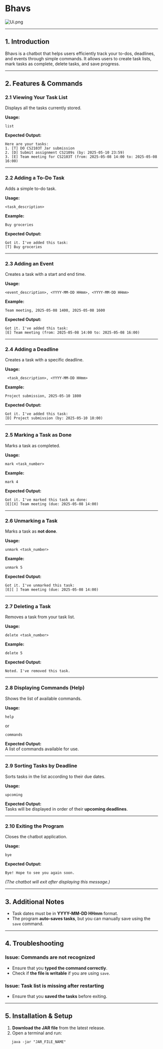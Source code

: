 # Bhavs

![Ui.png](Ui.png)

---

## **1. Introduction**
Bhavs is a chatbot that helps users efficiently track your to-dos, deadlines, and events through simple commands.
It allows users to create task lists, mark tasks as complete, delete tasks, and save progress.

---

## **2. Features & Commands**

### **2.1 Viewing Your Task List**
Displays all the tasks currently stored.

**Usage:**
```
list
```
**Expected Output:**
```
Here are your tasks:
1. [T] DO CS2103T Jar submission
2. [D] Submit assignment CS2109s (by: 2025-05-10 23:59)
3. [E] Team meeting for CS2103T (from: 2025-05-08 14:00 to: 2025-05-08 16:00)
```

---

### **2.2 Adding a To-Do Task**
Adds a simple to-do task.

**Usage:**
```
<task_description>
```
**Example:**
```
Buy groceries
```
**Expected Output:**
```
Got it. I've added this task:
[T] Buy groceries
```

---

### **2.3 Adding an Event**
Creates a task with a start and end time.

**Usage:**
```
<event_description>, <YYYY-MM-DD HHmm>, <YYYY-MM-DD HHmm>
```
**Example:**
```
Team meeting, 2025-05-08 1400, 2025-05-08 1600
```
**Expected Output:**
```
Got it. I've added this task:
[E] Team meeting (from: 2025-05-08 14:00 to: 2025-05-08 16:00)
```

---

### **2.4 Adding a Deadline**
Creates a task with a specific deadline.

**Usage:**
```
 <task_description>, <YYYY-MM-DD HHmm>
```
**Example:**
```
Project submission, 2025-05-10 1800
```
**Expected Output:**
```
Got it. I've added this task:
[D] Project submission (by: 2025-05-10 18:00)
```

---

### **2.5 Marking a Task as Done**
Marks a task as completed.

**Usage:**
```
mark <task_number>
```
**Example:**
```
mark 4
```
**Expected Output:**
```
Got it. I've marked this task as done:
[E][X] Team meeting (due: 2025-05-08 14:00)
```

---

### **2.6 Unmarking a Task**
Marks a task as **not done**.

**Usage:**
```
unmark <task_number>
```
**Example:**
```
unmark 5
```
**Expected Output:**
```
Got it. I've unmarked this task:
[E][ ] Team meeting (due: 2025-05-08 14:00)
```

---

### **2.7 Deleting a Task**
Removes a task from your task list.

**Usage:**
```
delete <task_number>
```
**Example:**
```
delete 5
```
**Expected Output:**
```
Noted. I've removed this task.
```

---

### **2.8 Displaying Commands (Help)**
Shows the list of available commands.

**Usage:**
```
help
```
or
```
commands
```
**Expected Output:**  
A list of commands available for use.

---

### **2.9 Sorting Tasks by Deadline**
Sorts tasks in the list according to their due dates.

**Usage:**
```
upcoming
```
**Expected Output:**  
Tasks will be displayed in order of their **upcoming deadlines**.

---

### **2.10 Exiting the Program**
Closes the chatbot application.

**Usage:**
```
bye
```
**Expected Output:**
```
Bye! Hope to see you again soon.
```
*(The chatbot will exit after displaying this message.)*

---

## **3. Additional Notes**
- Task dates must be in **YYYY-MM-DD HHmm** format.
- The program **auto-saves tasks**, but you can manually save using the `save` command.

---

## **4. Troubleshooting**
### **Issue: Commands are not recognized**
- Ensure that you **typed the command correctly**.
- Check if **the file is writable** if you are using `save`.

### **Issue: Task list is missing after restarting**
- Ensure that you **saved the tasks** before exiting.

---

## **5. Installation & Setup**
1. **Download the JAR file** from the latest release.
2. Open a terminal and run:
```
   java -jar "JAR_FILE_NAME"
```




